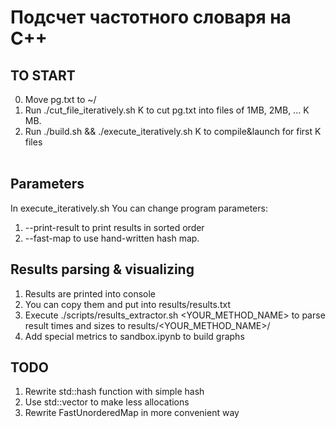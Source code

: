 # Подсчет частотного словаря на C++

## TO START
0. Move pg.txt to ~/
1. Run ./cut_file_iteratively.sh K to cut pg.txt into files of 1MB, 2MB, ... K MB. <br>
2. Run ./build.sh && ./execute_iteratively.sh K to compile&launch for first K files <br> <br>

## Parameters
In execute_iteratively.sh You can change program parameters:<br>
1. --print-result to print results in sorted order<br>
2. --fast-map to use hand-written hash map. <br>

## Results parsing & visualizing
1. Results are printed into console <br>
2. You can copy them and put into results/results.txt <br>
3. Execute ./scripts/results_extractor.sh <YOUR_METHOD_NAME> to parse result times and sizes to results/<YOUR_METHOD_NAME>/
4. Add special metrics to sandbox.ipynb to build graphs


## TODO
1. Rewrite std::hash function with simple hash <br>
2. Use std::vector to make less allocations <br>
3. Rewrite FastUnorderedMap in more convenient way